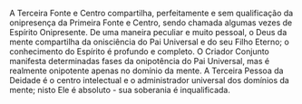 ﻿A Terceira Fonte e Centro compartilha, perfeitamente e sem qualificação da onipresença da Primeira Fonte e Centro, sendo chamada algumas vezes de Espírito Onipresente. De uma maneira peculiar e muito pessoal, o Deus da mente compartilha da onisciência do Pai Universal e do seu Filho Eterno; o conhecimento do Espírito é profundo e completo. O Criador Conjunto manifesta determinadas fases da onipotência do Pai Universal, mas é realmente onipotente apenas no domínio da mente. A Terceira Pessoa da Deidade é o centro intelectual e o administrador universal dos domínios da mente; nisto Ele é absoluto - sua soberania é inqualificada.